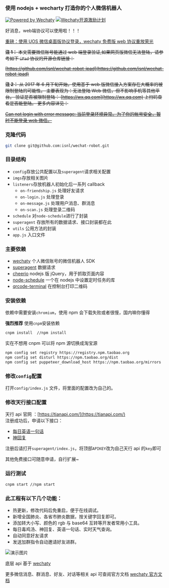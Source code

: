### 使用 nodejs + wecharty 打造你的个人微信机器人

[![Powered by Wechaty](https://img.shields.io/badge/Powered%20By-Wechaty-green.svg)](https://github.com/chatie/wechaty) [![Wechaty开源激励计划](https://img.shields.io/badge/Wechaty-开源激励计划-green.svg)](https://github.com/juzibot/Welcome/wiki/Everything-about-Wechaty)


好消息，web端协议可以使用啦！！！

[重磅：使用 UOS 微信桌面版协议登录，wechaty 免费版 web 协议重放荣光](https://wechaty.js.org/2021/04/13/wechaty-uos-web/)

~~**注 1：** 本文需要微信账号能通过 web 端登录验证,如果网页版微信无法登陆，请参考如下 `iPad` 协议的开源仓库链接：~~

~~[https://github.com/isnl/wechat-robot-ipad](https://github.com/isnl/wechat-robot-ipad)~~

~~**注 2：** 从 2017 年 6 月下旬开始，使用基于 web 版微信接入方案存在大概率的被限制登陆的可能性。 主要表现为：无法登陆 Web 微信，但不影响手机等其他平台。 验证是否被限制登陆： [https://wx.qq.com](https://wx.qq.com) 上扫码查看是否能登陆。 更多内容详见：~~

~~[Can not login with error message: 当前登录环境异常。为了你的帐号安全，暂时不能登录 web 微信。](https://github.com/Chatie/wechaty/issues/603)~~

### 克隆代码

```bash
git clone git@github.com:isnl/wechat-robot.git
```

### 目录结构

- `config`存放公共配置以及`superagent`请求相关配置
- `imgs`存放相关图片
- `listeners`存放机器人初始化后一系列 callback
  - `on-friendship.js` 处理好友请求
  - `on-login.js` 处理登录
  - `on-message.js` 处理用户消息、群消息
  - `on-scan.js` 处理登录二维码
- `schedule` 对`node-schedule`进行了封装
- `superagent` 存放所有的数据请求、接口封装都在此
- `utils` 公用方法的封装
- `app.js` 入口文件

### 主要依赖

- [wechaty](https://github.com/wechaty/wechaty) 个人微信账号的微信机器人 SDK
- [superagent](https://github.com/visionmedia/superagent) 数据请求
- [cheerio](https://github.com/cheeriojs/cheerio) nodejs 版 jQuery，用于抓取页面内容
- [node-schedule](https://github.com/node-schedule/node-schedule) 一个在 nodejs 中设置定时任务的库
- [qrcode-terminal](https://github.com/gtanner/qrcode-terminal) 在控制台打印二维码

### 安装依赖

依赖中需要安装`chromium`，使用 npm 会下载失败或者很慢，国内嘛你懂得

**强烈推荐** 使用`cnpm`安装依赖

```bash
cnpm install  //npm install
```

实在不想用 cnpm 可以将 npm 源切换成淘宝源

```bash
npm config set registry https://registry.npm.taobao.org
npm config set disturl https://npm.taobao.org/dist
npm config set puppeteer_download_host https://npm.taobao.org/mirrors
```

### 修改`config`配置

打开`config/index.js` 文件，将里面的配置改为自己的。

### 修改天行接口配置

天行 api 官网 ：[https://tianapi.com/](https://tianapi.com/)  
注册成功后，申请以下接口：

- [每日英语一句话](https://www.tianapi.com/apiview/62)
- [神回复](https://www.tianapi.com/apiview/39)

注册后请打开`superagent/index.js`，将顶部`APIKEY`改为自己天行 api 的`key`即可

其他免费接口可随意申请，自行扩展~

### 运行测试

```bash
cnpm start //npm start
```

### 此工程有以下几个功能：

- 热更新，修改代码后免重启，便于在线调试。
- 新增全国肺炎、各省市肺炎数据，按关键字回复即可。
- 添加转大小写、颜色的 rgb 与 base64 互转等开发者常用小工具。
- 每日毒鸡汤、神回复、英语一句话、实时天气查询。
- 自动同意好友请求
- 发送加群指令自动邀请好友进群。

![演示图片](https://ae01.alicdn.com/kf/U94ce57f9e7604d5bab549d4a6484d970T.gif)

底层 api 基于 [wechaty](https://github.com/wechaty/wechaty)

更多微信消息、群消息、好友、对话等相关 api 可查阅官方文档 [wechaty 官方文档](https://github.com/wechaty/wechaty/blob/master/docs/index.md)
